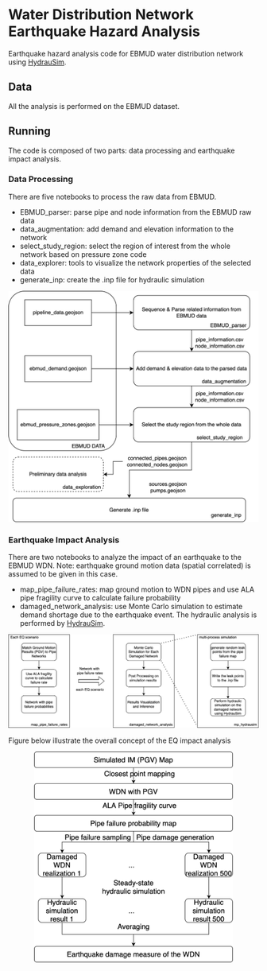 # Water Distribution Network Earthquake Hazard Analysis 

Earthquake hazard analysis code for EBMUD water distribution network using [HydrauSim](https://github.com/cb-cities/pipe-network).


## Data

All the analysis is performed on the EBMUD dataset. 


## Running

The code is composed of two parts: data processing and earthquake impact analysis.

### Data Processing
There are five notebooks to process the raw data from EBMUD.
- EBMUD_parser: parse pipe and node information from the EBMUD raw data 
- data_augmentation: add demand and elevation information to the network 
- select_study_region: select the region of interest from the whole network based on pressure zone code
- data_explorer: tools to visualize the network properties of the selected data
- generate_inp: create the .inp file for hydraulic simulation 

<p align="center">
<img src="https://github.com/rewu1993/EQ-WDN-analysis/blob/master/figures/EBMUD_data_preprocessing.png" alt="high_level" class="design-primary" width="600px">
</p>


### Earthquake Impact Analysis 
There are two notebooks to analyze the impact of an earthquake to the EBMUD WDN. Note: earthquake ground motion data (spatial correlated) is assumed to be given in this case. 
- map_pipe_failure_rates: map ground motion to WDN pipes and use ALA pipe fragility curve to calculate failure probability 
- damaged_network_analysis: use Monte Carlo simulation to estimate demand shortage due to the earthquake event. The hydraulic analysis is performed by [HydrauSim](https://github.com/cb-cities/pipe-network).


<p align="center">
<img src="https://github.com/rewu1993/EQ-WDN-analysis/blob/master/figures/pipe_hazard_analysis.png" alt="high_level" class="design-primary" width="1000px">
</p>

Figure below illustrate the overall concept of the EQ impact analysis
<p align="center">
<img src="https://github.com/rewu1993/EQ-WDN-analysis/blob/master/figures/case_simulation_workflow.png" alt="high_level" class="design-primary" width="400px">
</p>



